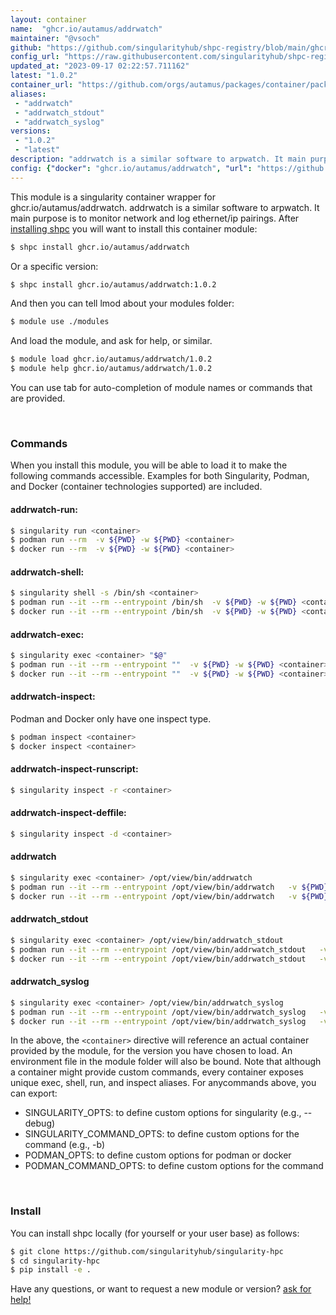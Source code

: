 ```yaml
---
layout: container
name:  "ghcr.io/autamus/addrwatch"
maintainer: "@vsoch"
github: "https://github.com/singularityhub/shpc-registry/blob/main/ghcr.io/autamus/addrwatch/container.yaml"
config_url: "https://raw.githubusercontent.com/singularityhub/shpc-registry/main/ghcr.io/autamus/addrwatch/container.yaml"
updated_at: "2023-09-17 02:22:57.711162"
latest: "1.0.2"
container_url: "https://github.com/orgs/autamus/packages/container/package/addrwatch"
aliases:
 - "addrwatch"
 - "addrwatch_stdout"
 - "addrwatch_syslog"
versions:
 - "1.0.2"
 - "latest"
description: "addrwatch is a similar software to arpwatch. It main purpose is to monitor network and log ethernet/ip pairings."
config: {"docker": "ghcr.io/autamus/addrwatch", "url": "https://github.com/orgs/autamus/packages/container/package/addrwatch", "maintainer": "@vsoch", "description": "addrwatch is a similar software to arpwatch. It main purpose is to monitor network and log ethernet/ip pairings.", "latest": {"1.0.2": "sha256:6e98e19cbf1cdac3e591809389993855cf5ce5f8ecea8a3bbfe46af40627b3ff"}, "tags": {"1.0.2": "sha256:6e98e19cbf1cdac3e591809389993855cf5ce5f8ecea8a3bbfe46af40627b3ff", "latest": "sha256:6e98e19cbf1cdac3e591809389993855cf5ce5f8ecea8a3bbfe46af40627b3ff"}, "aliases": {"addrwatch": "/opt/view/bin/addrwatch", "addrwatch_stdout": "/opt/view/bin/addrwatch_stdout", "addrwatch_syslog": "/opt/view/bin/addrwatch_syslog"}}
---
```


This module is a singularity container wrapper for ghcr.io/autamus/addrwatch.
addrwatch is a similar software to arpwatch. It main purpose is to monitor network and log ethernet/ip pairings.
After [installing shpc](#install) you will want to install this container module:


```bash
$ shpc install ghcr.io/autamus/addrwatch
```

Or a specific version:

```bash
$ shpc install ghcr.io/autamus/addrwatch:1.0.2
```

And then you can tell lmod about your modules folder:

```bash
$ module use ./modules
```

And load the module, and ask for help, or similar.

```bash
$ module load ghcr.io/autamus/addrwatch/1.0.2
$ module help ghcr.io/autamus/addrwatch/1.0.2
```

You can use tab for auto-completion of module names or commands that are provided.

<br>

### Commands

When you install this module, you will be able to load it to make the following commands accessible.
Examples for both Singularity, Podman, and Docker (container technologies supported) are included.

#### addrwatch-run:

```bash
$ singularity run <container>
$ podman run --rm  -v ${PWD} -w ${PWD} <container>
$ docker run --rm  -v ${PWD} -w ${PWD} <container>
```

#### addrwatch-shell:

```bash
$ singularity shell -s /bin/sh <container>
$ podman run --it --rm --entrypoint /bin/sh  -v ${PWD} -w ${PWD} <container>
$ docker run --it --rm --entrypoint /bin/sh  -v ${PWD} -w ${PWD} <container>
```

#### addrwatch-exec:

```bash
$ singularity exec <container> "$@"
$ podman run --it --rm --entrypoint ""  -v ${PWD} -w ${PWD} <container> "$@"
$ docker run --it --rm --entrypoint ""  -v ${PWD} -w ${PWD} <container> "$@"
```

#### addrwatch-inspect:

Podman and Docker only have one inspect type.

```bash
$ podman inspect <container>
$ docker inspect <container>
```

#### addrwatch-inspect-runscript:

```bash
$ singularity inspect -r <container>
```

#### addrwatch-inspect-deffile:

```bash
$ singularity inspect -d <container>
```


#### addrwatch

```bash
$ singularity exec <container> /opt/view/bin/addrwatch
$ podman run --it --rm --entrypoint /opt/view/bin/addrwatch   -v ${PWD} -w ${PWD} <container> -c " $@"
$ docker run --it --rm --entrypoint /opt/view/bin/addrwatch   -v ${PWD} -w ${PWD} <container> -c " $@"
```


#### addrwatch_stdout

```bash
$ singularity exec <container> /opt/view/bin/addrwatch_stdout
$ podman run --it --rm --entrypoint /opt/view/bin/addrwatch_stdout   -v ${PWD} -w ${PWD} <container> -c " $@"
$ docker run --it --rm --entrypoint /opt/view/bin/addrwatch_stdout   -v ${PWD} -w ${PWD} <container> -c " $@"
```


#### addrwatch_syslog

```bash
$ singularity exec <container> /opt/view/bin/addrwatch_syslog
$ podman run --it --rm --entrypoint /opt/view/bin/addrwatch_syslog   -v ${PWD} -w ${PWD} <container> -c " $@"
$ docker run --it --rm --entrypoint /opt/view/bin/addrwatch_syslog   -v ${PWD} -w ${PWD} <container> -c " $@"
```



In the above, the `<container>` directive will reference an actual container provided
by the module, for the version you have chosen to load. An environment file in the
module folder will also be bound. Note that although a container
might provide custom commands, every container exposes unique exec, shell, run, and
inspect aliases. For anycommands above, you can export:

 - SINGULARITY_OPTS: to define custom options for singularity (e.g., --debug)
 - SINGULARITY_COMMAND_OPTS: to define custom options for the command (e.g., -b)
 - PODMAN_OPTS: to define custom options for podman or docker
 - PODMAN_COMMAND_OPTS: to define custom options for the command

<br>

### Install

You can install shpc locally (for yourself or your user base) as follows:

```bash
$ git clone https://github.com/singularityhub/singularity-hpc
$ cd singularity-hpc
$ pip install -e .
```

Have any questions, or want to request a new module or version? [ask for help!](https://github.com/singularityhub/singularity-hpc/issues)